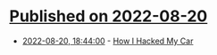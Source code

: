 # [Published on 2022-08-20](index.md)

* [2022-08-20, 18:44:00](https://soylentnews.org/article.pl?sid=22/08/18/1540241&from=rss) - [How I Hacked My Car](https://soylentnews.org/article.pl?sid=22/08/18/1540241&from=rss)

